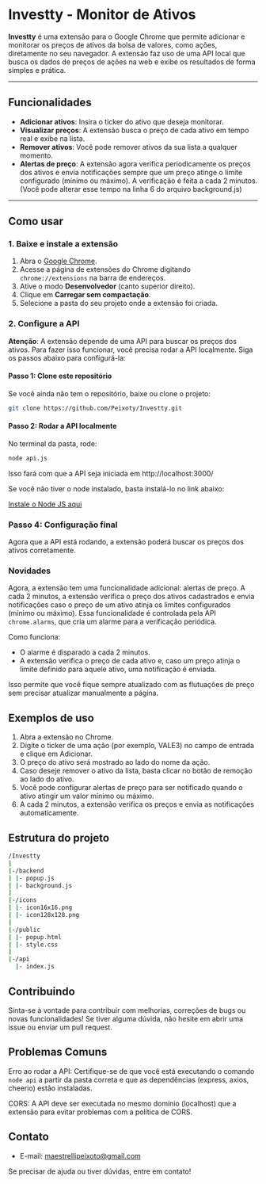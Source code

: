 # Investty - Monitor de Ativos

**Investty** é uma extensão para o Google Chrome que permite adicionar e monitorar os preços de ativos da bolsa de valores, como ações, diretamente no seu navegador. A extensão faz uso de uma API local que busca os dados de preços de ações na web e exibe os resultados de forma simples e prática.

---

## Funcionalidades

- **Adicionar ativos**: Insira o ticker do ativo que deseja monitorar.
- **Visualizar preços**: A extensão busca o preço de cada ativo em tempo real e exibe na lista.
- **Remover ativos**: Você pode remover ativos da sua lista a qualquer momento.
- **Alertas de preço**: A extensão agora verifica periodicamente os preços dos ativos e envia notificações sempre que um preço atinge o limite configurado (mínimo ou máximo). A verificação é feita a cada 2 minutos. (Você pode alterar esse tempo na linha 6 do arquivo background.js)
  
---

## Como usar

### 1. Baixe e instale a extensão

1. Abra o [Google Chrome](https://www.google.com/chrome/).
2. Acesse a página de extensões do Chrome digitando `chrome://extensions` na barra de endereços.
3. Ative o modo **Desenvolvedor** (canto superior direito).
4. Clique em **Carregar sem compactação**.
5. Selecione a pasta do seu projeto onde a extensão foi criada.

### 2. Configure a API

**Atenção**: A extensão depende de uma API para buscar os preços dos ativos. Para fazer isso funcionar, você precisa rodar a API localmente. Siga os passos abaixo para configurá-la:

#### Passo 1: Clone este repositório

Se você ainda não tem o repositório, baixe ou clone o projeto:

```bash
git clone https://github.com/Peixoty/Investty.git
```
#### Passo 2: Rodar a API localmente
No terminal da pasta, rode:
```bash
node api.js
```
Isso fará com que a API seja iniciada em http://localhost:3000/

Se você não tiver o node instalado, basta instalá-lo no link abaixo:

[Instale o Node JS aqui](https://nodejs.org/pt/download)

### Passo 4: Configuração final
Agora que a API está rodando, a extensão poderá buscar os preços dos ativos corretamente.

### Novidades
Agora, a extensão tem uma funcionalidade adicional: alertas de preço. A cada 2 minutos, a extensão verifica o preço dos ativos cadastrados e envia notificações caso o preço de um ativo atinja os limites configurados (mínimo ou máximo). Essa funcionalidade é controlada pela API ```chrome.alarms```, que cria um alarme para a verificação periódica.

Como funciona:

- O alarme é disparado a cada 2 minutos.
- A extensão verifica o preço de cada ativo e, caso um preço atinja o limite definido para aquele ativo, uma notificação é enviada.

Isso permite que você fique sempre atualizado com as flutuações de preço sem precisar atualizar manualmente a página.
## Exemplos de uso
1. Abra a extensão no Chrome.
2. Digite o ticker de uma ação (por exemplo, VALE3) no campo de entrada e clique em Adicionar.
3. O preço do ativo será mostrado ao lado do nome da ação.
4. Caso deseje remover o ativo da lista, basta clicar no botão de remoção ao lado do ativo.
5. Você pode configurar alertas de preço para ser notificado quando o ativo atingir um valor mínimo ou máximo.
6. A cada 2 minutos, a extensão verifica os preços e envia as notificações automaticamente.


## Estrutura do projeto
```bash
/Investty
|
|-/backend
| |- popup.js
| |- background.js
|
|-/icons
| |- icon16x16.png
| |- icon128x128.png
|
|-/public
| |- popup.html
| |- style.css
|
|-/api
  |- index.js
```

## Contribuindo
Sinta-se à vontade para contribuir com melhorias, correções de bugs ou novas funcionalidades! Se tiver alguma dúvida, não hesite em abrir uma issue ou enviar um pull request.

## Problemas Comuns
Erro ao rodar a API: Certifique-se de que você está executando o comando ```node api``` a partir da pasta correta e que as dependências (express, axios, cheerio) estão instaladas.

CORS: A API deve ser executada no mesmo domínio (localhost) que a extensão para evitar problemas com a política de CORS.

## Contato
- E-mail: maestrellipeixoto@gmail.com

Se precisar de ajuda ou tiver dúvidas, entre em contato!

